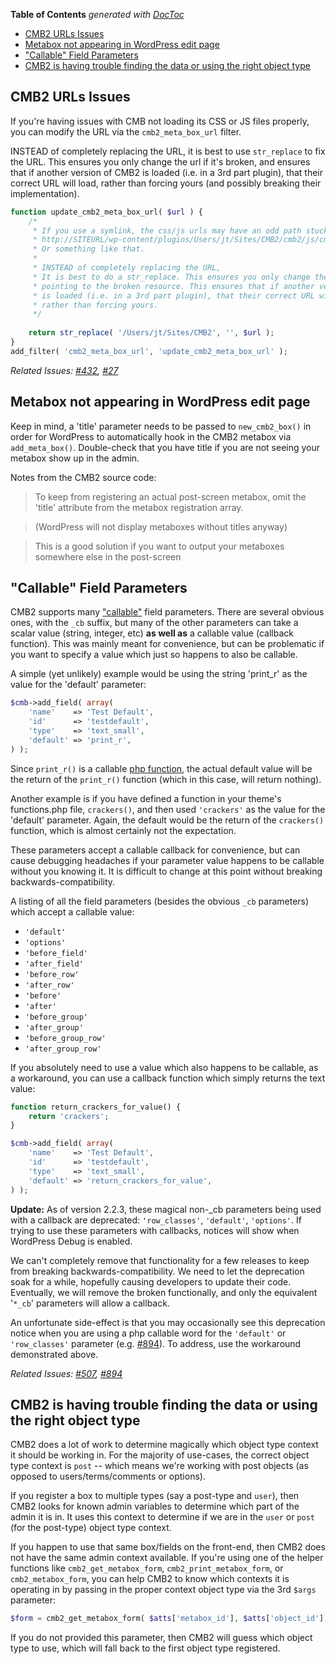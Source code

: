 <!-- START doctoc generated TOC please keep comment here to allow auto update -->
<!-- DON'T EDIT THIS SECTION, INSTEAD RE-RUN doctoc TO UPDATE -->
**Table of Contents**  *generated with [DocToc](https://github.com/thlorenz/doctoc)*

- [CMB2 URLs Issues](#cmb2-urls-issues)
- [Metabox not appearing in WordPress edit page](#metabox-not-appearing-in-wordpress-edit-page)
- ["Callable" Field Parameters](#callable-field-parameters)
- [CMB2 is having trouble finding the data or using the right object type](#cmb2-is-having-trouble-finding-the-data-or-using-the-right-object-type)

<!-- END doctoc generated TOC please keep comment here to allow auto update -->

## CMB2 URLs Issues

If you're having issues with CMB not loading its CSS or JS files properly, you can modify the URL via the `cmb2_meta_box_url` filter.

INSTEAD of completely replacing the URL, it is best to use `str_replace` to fix the URL. This ensures you only change the url if it's broken, and ensures that if another version of CMB2 is loaded (i.e. in a 3rd part plugin), that their correct URL will load, rather than forcing yours (and possibly breaking their implementation).

```php
function update_cmb2_meta_box_url( $url ) {
	/*
	 * If you use a symlink, the css/js urls may have an odd path stuck in the middle, like:
	 * http://SITEURL/wp-content/plugins/Users/jt/Sites/CMB2/cmb2/js/cmb2.js?ver=X.X.X
	 * Or something like that.
	 * 
	 * INSTEAD of completely replacing the URL,
	 * It is best to do a str_replace. This ensures you only change the url if it's 
	 * pointing to the broken resource. This ensures that if another version of CMB2
	 * is loaded (i.e. in a 3rd part plugin), that their correct URL will load,
	 * rather than forcing yours.
	 */
	
	return str_replace( '/Users/jt/Sites/CMB2', '', $url );
}
add_filter( 'cmb2_meta_box_url', 'update_cmb2_meta_box_url' );
```
_Related Issues: [#432](https://github.com/WebDevStudios/CMB2/issues/432), [#27](https://github.com/WebDevStudios/CMB2/issues/27)_

## Metabox not appearing in WordPress edit page

Keep in mind, a 'title' parameter needs to be passed to `new_cmb2_box()` in order for WordPress to automatically hook in the CMB2 metabox via `add_meta_box()`. Double-check that you have title if you are not seeing your metabox show up in the admin.

Notes from the CMB2 source code:
> To keep from registering an actual post-screen metabox, omit the 'title' attribute from the metabox registration array.

> (WordPress will not display metaboxes without titles anyway)

> This is a good solution if you want to output your metaboxes somewhere else in the post-screen


## "Callable" Field Parameters

CMB2 supports many ["callable"](http://php.net/manual/en/function.is-callable.php) field parameters. There are several obvious ones, with the `_cb` suffix, but many of the other parameters can take a scalar value (string, integer, etc) **as well as** a callable value (callback function). This was mainly meant for convenience, but can be problematic if you want to specify a value which just so happens to also be callable. 

A simple (yet unlikely) example would be using the string 'print_r' as the value for the 'default' parameter:

```php
$cmb->add_field( array(
	'name'    => 'Test Default',
	'id'      => 'testdefault',
	'type'    => 'text_small',
	'default' => 'print_r',
) );
```

Since `print_r()` is a callable [php function](http://php.net/manual/en/function.print-r.php), the actual default value will be the return of the `print_r()` function (which in this case, will return nothing).

Another example is if you have defined a function in your theme's functions.php file, `crackers()`, and then used `'crackers'` as the value for the 'default' parameter. Again, the default would be the return of the `crackers()` function, which is almost certainly not the expectation.

These parameters accept a callable callback for convenience, but can cause debugging headaches if your parameter value happens to be callable without you knowing it. It is difficult to change at this point without breaking backwards-compatibility.

A listing of all the field parameters (besides the obvious `_cb` parameters) which accept a callable value:

* `'default'`
* `'options'`
* `'before_field'`
* `'after_field'`
* `'before_row'`
* `'after_row'`
* `'before'`
* `'after'`
* `'before_group'`
* `'after_group'`
* `'before_group_row'`
* `'after_group_row'`

If you absolutely need to use a value which also happens to be callable, as a workaround, you can use a callback function which simply returns the text value:

```php
function return_crackers_for_value() {
	return 'crackers';
}
```

```php
$cmb->add_field( array(
	'name'    => 'Test Default',
	'id'      => 'testdefault',
	'type'    => 'text_small',
	'default' => 'return_crackers_for_value',
) );
```

**Update:** As of version 2.2.3, these magical non-_cb parameters being used with a callback are deprecated: `'row_classes'`, `'default'`, `'options'`. If trying to use these parameters with callbacks, notices will show when WordPress Debug is enabled.

We can't completely remove that functionality for a few releases to keep from breaking backwards-compatibility. We need to let the deprecation soak for a while, hopefully causing developers to update their code. Eventually, we will remove the broken functionally, and only the equivalent '`*_cb`' parameters will allow a callback.

An unfortunate side-effect is that you may occasionally see this deprecation notice when you are using a php callable word for the `'default'` or `'row_classes'` parameter (e.g. [#894](https://github.com/WebDevStudios/CMB2/issues/894)). To address, use the workaround demonstrated above.

_Related Issues: [#507](https://github.com/WebDevStudios/CMB2/issues/507), [#894](https://github.com/WebDevStudios/CMB2/issues/894)_

## CMB2 is having trouble finding the data or using the right object type

CMB2 does a lot of work to determine magically which object type context it should be working in. For the majority of use-cases, the correct object type context is `post` -- which means we're working with post objects (as opposed to users/terms/comments or options).

If you register a box to multiple types (say a post-type and `user`), then CMB2 looks for known admin variables to determine which part of the admin it is in. It uses this context to determine if we are in the `user` or `post` (for the post-type) object type context. 

If you happen to use that same box/fields on the front-end, then CMB2 does not have the same admin context available. If you're using one of the helper functions like `cmb2_get_metabox_form`, `cmb2_print_metabox_form`, or `cmb2_metabox_form`, you can help CMB2 to know which contexts it is operating in by passing in the proper context object type via the 3rd `$args` parameter:

```php
$form = cmb2_get_metabox_form( $atts['metabox_id'], $atts['object_id'], array( 'object_type' => 'user' ) );
```

If you do not provided this parameter, then CMB2 will guess which object type to use, which will fall back to the first object type registered.
